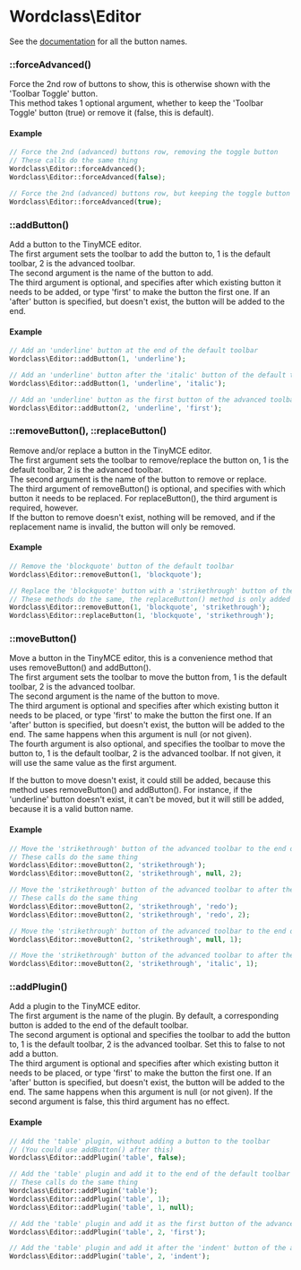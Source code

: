 # Wordclass\Editor

See the [documentation](https://www.tinymce.com/docs-3x/reference/buttons/) for all the button names.  

### ::forceAdvanced()
Force the 2nd row of buttons to show, this is otherwise shown with the 'Toolbar Toggle' button.  
This method takes 1 optional argument, whether to keep the 'Toolbar Toggle' button (true) or remove it (false, this is default).

#### Example
```php
// Force the 2nd (advanced) buttons row, removing the toggle button
// These calls do the same thing
Wordclass\Editor::forceAdvanced();
Wordclass\Editor::forceAdvanced(false);

// Force the 2nd (advanced) buttons row, but keeping the toggle button
Wordclass\Editor::forceAdvanced(true);
```

### ::addButton()
Add a button to the TinyMCE editor.  
The first argument sets the toolbar to add the button to, 1 is the default toolbar, 2 is the advanced toolbar.  
The second argument is the name of the button to add.  
The third argument is optional, and specifies after which existing button it needs to be added, or type 'first' to make the button the first one. If an 'after' button is specified, but doesn't exist, the button will be added to the end.

#### Example
```php
// Add an 'underline' button at the end of the default toolbar
Wordclass\Editor::addButton(1, 'underline');

// Add an 'underline' button after the 'italic' button of the default toolbar
Wordclass\Editor::addButton(1, 'underline', 'italic');

// Add an 'underline' button as the first button of the advanced toolbar
Wordclass\Editor::addButton(2, 'underline', 'first');
```

### ::removeButton(), ::replaceButton()
Remove and/or replace a button in the TinyMCE editor.  
The first argument sets the toolbar to remove/replace the button on, 1 is the default toolbar, 2 is the advanced toolbar.  
The second argument is the name of the button to remove or replace.  
The third argument of removeButton() is optional, and specifies with which button it needs to be replaced. For replaceButton(), the third argument is required, however.  
If the button to remove doesn't exist, nothing will be removed, and if the replacement name is invalid, the button will only be removed.

#### Example
```php
// Remove the 'blockquote' button of the default toolbar
Wordclass\Editor::removeButton(1, 'blockquote');

// Replace the 'blockquote' button with a 'strikethrough' button of the default toolbar
// These methods do the same, the replaceButton() method is only added for semantics
Wordclass\Editor::removeButton(1, 'blockquote', 'strikethrough');
Wordclass\Editor::replaceButton(1, 'blockquote', 'strikethrough');
```

### ::moveButton()
Move a button in the TinyMCE editor, this is a convenience method that uses removeButton() and addButton().  
The first argument sets the toolbar to move the button from, 1 is the default toolbar, 2 is the advanced toolbar.  
The second argument is the name of the button to move.  
The third argument is optional and specifies after which existing button it needs to be placed, or type 'first' to make the button the first one. If an 'after' button is specified, but doesn't exist, the button will be added to the end. The same happens when this argument is null (or not given).  
The fourth argument is also optional, and specifies the toolbar to move the button to, 1 is the default toolbar, 2 is the advanced toolbar. If not given, it will use the same value as the first argument.

If the button to move doesn't exist, it could still be added, because this method uses removeButton() and addButton(). For instance, if the 'underline' button doesn't exist, it can't be moved, but it will still be added, because it is a valid button name.

#### Example
```php
// Move the 'strikethrough' button of the advanced toolbar to the end of it
// These calls do the same thing
Wordclass\Editor::moveButton(2, 'strikethrough');
Wordclass\Editor::moveButton(2, 'strikethrough', null, 2);

// Move the 'strikethrough' button of the advanced toolbar to after the 'redo' button of it
// These calls do the same thing
Wordclass\Editor::moveButton(2, 'strikethrough', 'redo');
Wordclass\Editor::moveButton(2, 'strikethrough', 'redo', 2);

// Move the 'strikethrough' button of the advanced toolbar to the end of the default toolbar
Wordclass\Editor::moveButton(2, 'strikethrough', null, 1);

// Move the 'strikethrough' button of the advanced toolbar to after the 'italic' button of the default toolbar
Wordclass\Editor::moveButton(2, 'strikethrough', 'italic', 1);
```

### ::addPlugin()
Add a plugin to the TinyMCE editor.  
The first argument is the name of the plugin. By default, a corresponding button is added to the end of the default toolbar.  
The second argument is optional and specifies the toolbar to add the button to, 1 is the default toolbar, 2 is the advanced toolbar. Set this to false to not add a button.  
The third argument is optional and specifies after which existing button it needs to be placed, or type 'first' to make the button the first one. If an 'after' button is specified, but doesn't exist, the button will be added to the end. The same happens when this argument is null (or not given). If the second argument is false, this third argument has no effect.

#### Example
```php
// Add the 'table' plugin, without adding a button to the toolbar
// (You could use addButton() after this)
Wordclass\Editor::addPlugin('table', false);

// Add the 'table' plugin and add it to the end of the default toolbar
// These calls do the same thing
Wordclass\Editor::addPlugin('table');
Wordclass\Editor::addPlugin('table', 1);
Wordclass\Editor::addPlugin('table', 1, null);

// Add the 'table' plugin and add it as the first button of the advanced toolbar
Wordclass\Editor::addPlugin('table', 2, 'first');

// Add the 'table' plugin and add it after the 'indent' button of the advanced toolbar
Wordclass\Editor::addPlugin('table', 2, 'indent');
```

